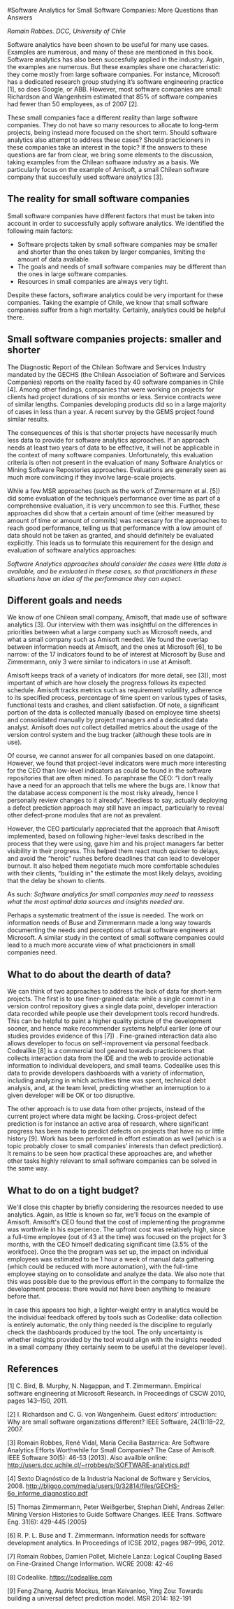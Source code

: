 #Software Analytics for Small Software Companies: More Questions than Answers

*Romain Robbes. DCC, University of Chile*

Software analytics have been shown to be useful for many use cases. Examples are numerous, and many of these are mentioned in this book. Software analytics has also been succesfully applied in the industry. Again, the examples are numerous. But these examples share one characteristic: they come mostly from large software companies. For instance, Microsoft has a dedicated research group studying it’s software engineering practice [1], so does Google, or ABB. However, most software companies are small: Richardson and Wangenheim estimated that 85% of software companies had fewer than 50 employees, as of 2007 [2].

These small companies face a different reality than large software companies. They do not have so many resources to allocate to long-term projects, being instead more focused on the short term. Should software analytics also attempt to address these cases? Should practicioners in these companies take an interest in the topic? If the answers to these questions are far from clear, we bring some elements to the discussion, taking examples from the Chilean software industry as a basis. We particularly focus on the example of Amisoft, a small Chilean software company that succesfully used software analytics [3].

## The reality for small software companies

Small software companies have different factors that must be taken into account in order to successfully apply software analytics. We identified the following main factors:

* Software projects taken by small software companies may be smaller and shorter than the ones taken by larger companies, limiting the amount of data available.
* The goals and needs of small software companies may be different than the ones in large software companies.
* Resources in small companies are always very tight.

Despite these factors, software analytics could be very important for these companies. Taking the example of Chile, we know that small software companies suffer from a high mortality. Certainly, analytics could be helpful there.

## Small software companies projects: smaller and shorter

The Diagnostic Report of the Chilean Software and Services Industry mandated by the GECHS (the Chilean Association of Software and Services Companies) reports on the reality faced by 40 software companies in Chile [4]. Among other findings, companies that were working on projects for clients had project durations of six months or less. Service contracts were of similar lengths. Companies developing products did so in a large majority of cases in less than a year. A recent survey by the GEMS project found similar results.

The consequences of this is that shorter projects have necessarily much less data to provide for software analytics approaches. If an approach needs at least two years of data to be effective, it will not be applicable in the context of many software companies. Unfortunately, this evaluation criteria is often not present in the evaluation of many Software Analytics or Mining Software Repostories approaches. Evaluations are generally seen as much more convincing if they involve large-scale projects. 

While a few MSR approaches (such as the work of Zimmermann et al. [5]) did some evaluation of the technique’s performance over time as part of a comprehensive evaluation, it is very uncommon to see this. Further, these approaches did show that a certain amount of time (either measured by amount of time or amount of commits) was necessary for the approaches to reach good performance, telling us that performance with a low amount of data should not be taken as granted, and should definitely be evaluated explicitly. This leads us to formulate this requirement for the design and evaluation of software analytics approaches:

*Software Analytics approaches should consider the cases were little data is available, and be evaluated in these cases, so that practitioners in these situations have an idea of the performance they can expect.*

## Different goals and needs

We know of one Chilean small company, Amisoft, that made use of software analytics [3]. Our interview with them was insightful on the differences in priorities between what a large company such as Microsoft needs, and what a small company such as Amisoft needed. We found the overlap between information needs at Amisoft, and the ones at Microsoft [6], to be narrow: of the 17 indicators found to be of interest at Microsoft by Buse and Zimmermann, only 3 were similar to indicators in use at Amisoft.

Amisoft keeps track of a variety of indicators (for more detail, see [3]), most important of which are how closely the progress follows its expected schedule. Amisoft tracks metrics such as requirement volatility, adherence to its specified process, percentage of time spent on various types of tasks, functional tests and crashes, and client satisfaction. Of note, a significant portion of the data is collected manually (based on employee time sheets) and consolidated manually by project managers and a dedicated data analyst. Amisoft does not collect detailled metrics about the usage of the version control system and the bug tracker (although these tools are in use).

Of course, we cannot answer for all companies based on one datapoint. However, we found that project-level indicators were much more interesting for the CEO than low-level indicators as could be found in the software repositories that are often mined. To paraphrase the CEO: “I don’t really have a need for an approach that tells me where the bugs are. I know that the database access component is the most risky already, hence I personally review changes to it already”. Needless to say, actually deploying a defect prediction approach may still have an impact, particularly to reveal other defect-prone modules that are not as prevalent.  

However, the CEO particularly appreciated that the approach that Amisoft implemented, based on following higher-level tasks described in the process that they were using, gave him and his project managers far better visibility in their progress. This helped them react much quicker to delays, and avoid the “heroic” rushes before deadlines that can lead to developer burnout. It also helped them negotiate much more comfortable schedules with their clients, “building in” the estimate the most likely delays, avoiding that the delay be shown to clients.

As such: *Software analytics for small companies may need to reassess what the most optimal data sources and insights needed are.*

Perhaps a systematic treatment of the issue is needed. The work on information needs of Buse and Zimmermann made a long way towards documenting the needs and perceptions of actual software engineers at Microsoft. A similar study in the context of small software companies could lead to a much more accurate view of what practicioners in small companies need.

## What to do about the dearth of data?

We can think of two approaches to address the lack of data for short-term projects. The first is to use finer-grained data: while a single commit in a version control repository gives a single data point, developer interaction data recorded while people use their development tools record hundreds. This can be helpful to paint a higher quality picture of the development sooner, and hence make recommender systems helpful earlier (one of our studies provides evidence of this [7]) . 
Fine-grained interaction data also allows developer to focus on self-improvement via personal feedback. Codealike [8] is a commercial tool geared towards practicioners that collects interaction data from the IDE and the web to provide actionable information to individual developers, and small teams. Codealike uses this data to provide developers dashboards with a variety of information, including analyzing in which activities time was spent, technical debt analysis, and, at the team level, predicting whether an interruption to a given developer will be OK or too disruptive.

The other approach is to use data from other projects, instead of the current project where data might be lacking. Cross-project defect prediction is for instance an active area of research, where significant progress has been made to predict defects on projects that have no or little history [9]. Work has been performed in effort estimation as well (which is a topic probably closer to small companies’ interests than defect prediction). It remains to be seen how practical these approaches are, and whether other tasks highly relevant to small software companies can be solved in the same way.

## What to do on a tight budget?

We'll close this chapter by briefly considering the resources needed to use analytics. Again, as little is known so far, we'll focus on the example of Amisoft. Amisoft's CEO found that the cost of implementing the programme was worthwile in his experience. The upfront cost was relatively high, since a full-time employee (out of 43 at the time) was focused on the project for 3 months, with the CEO himself dedicating significant time (3.5% of the workfoce). Once the the program was set up, the impact on individual employees was estimated to be 1 hour a week of manual data gathering (which could be reduced with more automation), with the full-time employee staying on to consolidate and analyze the data. We also note that this was possible due to the previous effort in the company to formalize the development process: there would not have been anything to measure before that.

In case this appears too high, a lighter-weight entry in analytics would be the individual feedback offered by tools such as Codealike: data collection is entirely automatic, the only thing needed is the discipline to regularly check the dashboards produced by the tool. The only uncertainty is whether insights provided by the tool would align with the insights needed in a small company (they certainly seem to be useful at the developer level).

## References

[1] C. Bird, B. Murphy, N. Nagappan, and T. Zimmermann. Empirical software engineering at Microsoft Research. In Proceedings of CSCW 2010, pages 143–150, 2011.

[2] I. Richardson and C. G. von Wangenheim. Guest editors’ introduction: Why are small software
organizations different? IEEE Software, 24(1):18–22, 2007.

[3] Romain Robbes, René Vidal, María Cecilia Bastarrica: Are Software Analytics Efforts Worthwhile for Small Companies? The Case of Amisoft. IEEE Software 30(5): 46-53 (2013). Also availble online: http://users.dcc.uchile.cl/~rrobbes/p/SOFTWARE-analytics.pdf

[4] Sexto Diagnóstico de la Industria Nacional de Software y Servicios, 2008. http://bligoo.com/media/users/0/32814/files/GECHS-6o_informe_diagnostico.pdf

[5] Thomas Zimmermann, Peter Weißgerber, Stephan Diehl, Andreas Zeller: Mining Version Histories to Guide Software Changes. IEEE Trans. Software Eng. 31(6): 429-445 (2005)

[6] R. P. L. Buse and T. Zimmermann. Information needs for software development analytics. In Proceedings of ICSE 2012, pages 987–996, 2012.

[7] Romain Robbes, Damien Pollet, Michele Lanza: Logical Coupling Based on Fine-Grained Change Information. WCRE 2008: 42-46

[8] Codealike. https://codealike.com

[9] Feng Zhang, Audris Mockus, Iman Keivanloo, Ying Zou: Towards building a universal defect prediction model. MSR 2014: 182-191



